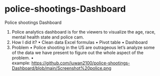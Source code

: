 # police-shootings-Dashboard
Police shootings Dashboard
1.	Police analytics dashboard is for the viewers to visualize the age, race, mental health state and police cam.
2.	How I did it?
•	Clean data Excel formulas
•	Pivot table
•	Dashboard
3.	Problem 
•	Police shooting in the US are outrageous let’s analyze some of the data we have present to figure out the whole aspect of the problem.
•	
example: 
https://github.com/juwan2100/police-shootings-Dashboard/blob/main/Screenshot%20police.png
